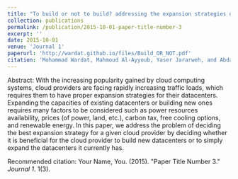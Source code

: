 ```yaml
---
title: "To build or not to build? addressing the expansion strategies of cloud providers"
collection: publications
permalink: /publication/2015-10-01-paper-title-number-3
excerpt: ''
date: 2015-10-01
venue: 'Journal 1'
paperurl: 'http://wardat.github.io/files/Build_OR_NOT.pdf'
citation: 'Mohammad Wardat, Mahmoud Al-Ayyoub, Yaser Jararweh, and Abdallah A. Khreishah. "To build or not to build? addressing the expansion strategies of cloud providers." 2014 International Conference on Future Internet of Things and Cloud. IEEE, 2014.'
---
```

Abstract: With the increasing popularity gained by cloud computing systems, cloud providers are facing rapidly increasing traffic loads, which requires them to have proper expansion strategies for their datacenters. Expanding the capacities of existing datacenters or building new ones requires many factors to be considered such as power resources availability, prices (of power, land, etc.), carbon tax, free cooling options, and renewable energy. In this paper, we address the problem of deciding the best expansion strategy for a given cloud provider by deciding whether it is beneficial for the cloud provider to build new datacenters or to simply expand the datacenters it currently has.

<!-- [Download paper here](http://wardat.github.io/files/Build_OR_NOT.pdf) -->

Recommended citation: Your Name, You. (2015). "Paper Title Number 3." <i>Journal 1</i>. 1(3).